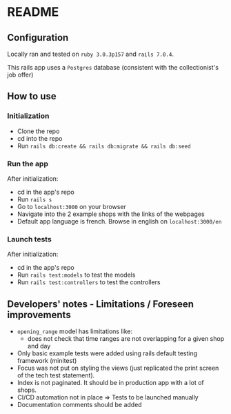 # README
## Configuration
Locally ran and tested on `ruby 3.0.3p157` and `rails 7.0.4`.

This rails app uses a `Postgres` database (consistent with the collectionist's job offer)
## How to use
### Initialization
- Clone the repo
- cd into the repo
- Run `rails db:create && rails db:migrate && rails db:seed`

### Run the app
After initialization:
- cd in the app's repo
- Run `rails s`
- Go to `localhost:3000` on your browser
- Navigate into the 2 example shops with the links of the webpages
- Default app language is french. Browse in english on `localhost:3000/en`

### Launch tests
After initialization:
- cd in the app's repo
- Run `rails test:models` to test the models
- Run `rails test:controllers` to test the controllers

## Developers' notes - Limitations / Foreseen improvements
- `opening_range` model has limitations like:
  - does not check that time ranges are not overlapping for a given shop and day
- Only basic example tests were added using rails default testing framework (minitest)
- Focus was not put on styling the views (just replicated the print screen of the tech test statement).
- Index is not paginated. It should be in production app with a lot of shops.
- CI/CD automation not in place => Tests to be launched manually
- Documentation comments should be added
